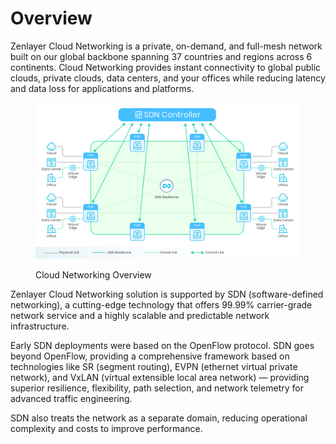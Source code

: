 # Overview

Zenlayer Cloud Networking is a private, on-demand, and full-mesh network built on our global backbone spanning 37 countries and regions across 6 continents. Cloud Networking provides instant connectivity to global public clouds, private clouds, data centers, and your offices while reducing latency and data loss for applications and platforms.

<figure><img src="../../.gitbook/assets/Article_1 (1).jpg" alt=""><figcaption><p>Cloud Networking Overview</p></figcaption></figure>

Zenlayer Cloud Networking solution is supported by SDN (software-defined networking), a cutting-edge technology that offers 99.99% carrier-grade network service and a highly scalable and predictable network infrastructure.

Early SDN deployments were based on the OpenFlow protocol. SDN goes beyond OpenFlow, providing a comprehensive framework based on technologies like SR (segment routing), EVPN (ethernet virtual private network), and VxLAN (virtual extensible local area network) — providing superior resilience, flexibility, path selection, and network telemetry for advanced traffic engineering.

SDN also treats the network as a separate domain, reducing operational complexity and costs to improve performance.

